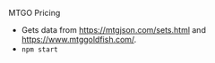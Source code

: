 MTGO Pricing

- Gets data from https://mtgjson.com/sets.html and https://www.mtggoldfish.com/.
- `npm start`
